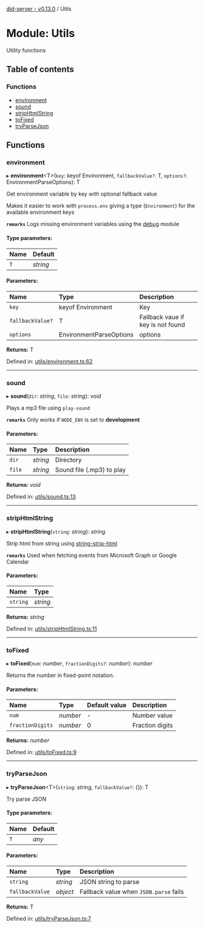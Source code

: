 [did-server - v0.13.0](../README.md) / Utils

# Module: Utils

Utility functions

## Table of contents

### Functions

- [environment](utils.md#environment)
- [sound](utils.md#sound)
- [stripHtmlString](utils.md#striphtmlstring)
- [toFixed](utils.md#tofixed)
- [tryParseJson](utils.md#tryparsejson)

## Functions

### environment

▸ **environment**<T\>(`key`: keyof Environment, `fallbackValue?`: T, `options?`: EnvironmentParseOptions): T

Get environment variable by key with optional fallback value

Makes it easier to work with `process.env` giving a type
(`Environment`) for the available environment keys

**`remarks`** Logs missing environment variables using the
[debug](https://www.npmjs.com/package/debug) module

#### Type parameters:

Name | Default |
:------ | :------ |
`T` | *string* |

#### Parameters:

Name | Type | Description |
:------ | :------ | :------ |
`key` | keyof Environment | Key   |
`fallbackValue?` | T | Fallback vaue if key is not found   |
`options` | EnvironmentParseOptions | options    |

**Returns:** T

Defined in: [utils/environment.ts:62](https://github.com/Puzzlepart/did/blob/dev/server/utils/environment.ts#L62)

___

### sound

▸ **sound**(`dir`: *string*, `file`: *string*): *void*

Plays a mp3 file using `play-sound`

**`remarks`** Only works if `NODE_ENV` is set to **development**

#### Parameters:

Name | Type | Description |
:------ | :------ | :------ |
`dir` | *string* | Directory   |
`file` | *string* | Sound file (.mp3) to play    |

**Returns:** *void*

Defined in: [utils/sound.ts:13](https://github.com/Puzzlepart/did/blob/dev/server/utils/sound.ts#L13)

___

### stripHtmlString

▸ **stripHtmlString**(`string`: *string*): *string*

Strip html from string using [string-strip-html](https://www.npmjs.com/package/string-strip-html)

**`remarks`** Used when fetching events from Microsoft Graph
or Google Calendar

#### Parameters:

Name | Type |
:------ | :------ |
`string` | *string* |

**Returns:** *string*

Defined in: [utils/stripHtmlString.ts:11](https://github.com/Puzzlepart/did/blob/dev/server/utils/stripHtmlString.ts#L11)

___

### toFixed

▸ **toFixed**(`num`: *number*, `fractionDigits?`: *number*): *number*

Returns the number in fixed-point notation.

#### Parameters:

Name | Type | Default value | Description |
:------ | :------ | :------ | :------ |
`num` | *number* | - | Number value   |
`fractionDigits` | *number* | 0 | Fraction digits    |

**Returns:** *number*

Defined in: [utils/toFixed.ts:9](https://github.com/Puzzlepart/did/blob/dev/server/utils/toFixed.ts#L9)

___

### tryParseJson

▸ **tryParseJson**<T\>(`string`: *string*, `fallbackValue?`: {}): T

Try parse JSON

#### Type parameters:

Name | Default |
:------ | :------ |
`T` | *any* |

#### Parameters:

Name | Type | Description |
:------ | :------ | :------ |
`string` | *string* | JSON string to parse   |
`fallbackValue` | *object* | Fallback value when `JSON.parse` fails    |

**Returns:** T

Defined in: [utils/tryParseJson.ts:7](https://github.com/Puzzlepart/did/blob/dev/server/utils/tryParseJson.ts#L7)
